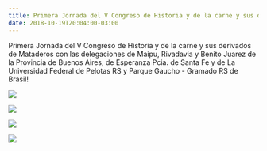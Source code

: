 ```yaml
---
title: Primera Jornada del V Congreso de Historia y de la carne y sus derivados de Mataderos
date: 2018-10-19T20:04:00-03:00
---
```


Primera Jornada del V Congreso de Historia y de la carne y sus derivados de Mataderos con las delegaciones de Maipu, Rivadavia y Benito Juarez de la Provincia de Buenos Aires, de Esperanza Pcia. de Santa Fe y de La Universidad Federal de Pelotas RS y Parque Gaucho - Gramado RS de Brasil!

[![](https://blogger.googleusercontent.com/img/a/AVvXsEhhajXnF6FdRXzAofZDWE2R-U7H0Y133LdxNCH_oae11mlvI71_eiRO5aXxXLDrR2zem4-_vlYTKhQwpAYi59mMdgDBN37eXB4gCTfOsNy_szFVF3Wl1j10DToSj_4WBza7ZtKEEwXy3_UGIjeKxPIue9qXiURbTkhDwzN9C_wg2lsJMLhoC6lqeax01w=w400-h195)](https://blogger.googleusercontent.com/img/a/AVvXsEhhajXnF6FdRXzAofZDWE2R-U7H0Y133LdxNCH_oae11mlvI71_eiRO5aXxXLDrR2zem4-_vlYTKhQwpAYi59mMdgDBN37eXB4gCTfOsNy_szFVF3Wl1j10DToSj_4WBza7ZtKEEwXy3_UGIjeKxPIue9qXiURbTkhDwzN9C_wg2lsJMLhoC6lqeax01w=s1280)

[![](https://blogger.googleusercontent.com/img/a/AVvXsEhC4KdS3ovhZanI1DDJeIY_N6FWaVjYCV_di8qfu0r_FaQB5kBFqCkXN9F7k5f8fHFY7nBQa08AVAnaYz_CUlaESJATmnM2ZeBAKhYkyY5hKwXy7HogEZluF6Ddlaj_xnxLjmzwTfCZFuOnC01hPgrIWwN4Mp-SdYV_FMiNxbBRMLIF8JCWjtxZO3lbmQ=w400-h195)](https://blogger.googleusercontent.com/img/a/AVvXsEhC4KdS3ovhZanI1DDJeIY_N6FWaVjYCV_di8qfu0r_FaQB5kBFqCkXN9F7k5f8fHFY7nBQa08AVAnaYz_CUlaESJATmnM2ZeBAKhYkyY5hKwXy7HogEZluF6Ddlaj_xnxLjmzwTfCZFuOnC01hPgrIWwN4Mp-SdYV_FMiNxbBRMLIF8JCWjtxZO3lbmQ=s1280)

[![](https://blogger.googleusercontent.com/img/a/AVvXsEhzBok_-62vIhvvbuNZIs5t6Odm4cFpshJnvguRPm-bxEMgEQ_2aLVZqZlJwHvPcS878YKIciHAk-KS5iC4CNWo7NT-9QAJFznXyPo5BhNA8Axi5avzMdpm0EDvUv0uM07lyUEpVQao_FaJvAALN9VJzJMYYnBojjPbaPflSbXyVGB75dSbTHB9a9b7YQ=w400-h225)](https://blogger.googleusercontent.com/img/a/AVvXsEhzBok_-62vIhvvbuNZIs5t6Odm4cFpshJnvguRPm-bxEMgEQ_2aLVZqZlJwHvPcS878YKIciHAk-KS5iC4CNWo7NT-9QAJFznXyPo5BhNA8Axi5avzMdpm0EDvUv0uM07lyUEpVQao_FaJvAALN9VJzJMYYnBojjPbaPflSbXyVGB75dSbTHB9a9b7YQ=s1040)

[![](https://blogger.googleusercontent.com/img/a/AVvXsEgYfI4K8CSsCrd-zmrykKp-7bUP6pxjonUQDyYzoWSTs9XY3NzuQ1Rf9Drbjg_E-KQHYkrhW70D7ixzcf8R33fZdBwD4qSmpp53w8k42d_HfQp-winna-N2VdbTHIQCaWDDTdQhUUYsJzA-oJrYMMYnYlCw6QnNJ9v2l104u_ySDkPszAWPS8EJ3K-ecA=w400-h300)](https://blogger.googleusercontent.com/img/a/AVvXsEgYfI4K8CSsCrd-zmrykKp-7bUP6pxjonUQDyYzoWSTs9XY3NzuQ1Rf9Drbjg_E-KQHYkrhW70D7ixzcf8R33fZdBwD4qSmpp53w8k42d_HfQp-winna-N2VdbTHIQCaWDDTdQhUUYsJzA-oJrYMMYnYlCw6QnNJ9v2l104u_ySDkPszAWPS8EJ3K-ecA=s1032)